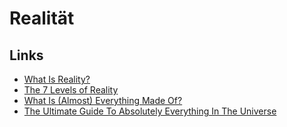 # Realität

## Links

- [What Is Reality?](https://www.youtube.com/watch?v=ji2KKU5NfoY)
- [The 7 Levels of Reality](https://www.youtube.com/watch?v=stPzgS0fdYk)
- [What Is (Almost) Everything Made Of?](https://www.youtube.com/watch?v=UYW1lKNVI90)
- [The Ultimate Guide To Absolutely Everything In The Universe](https://www.youtube.com/watch?v=2BVqksYJ2yw)